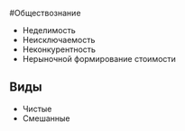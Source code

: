 #Обществознание 
- Неделимость 
- Неисключаемость 
- Неконкурентность 
- Нерыночной формирование стоимости 
## Виды 
- Чистые 
- Смешанные 